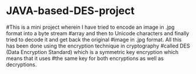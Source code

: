 # JAVA-based-DES-project
#This is a mini project wherein I have tried to encode an image in .jpg format into a byte stream 
#array and then to Unicode characters and finally tried to decode it and get back the original 
#image in .jpg format. All this has been done using the encryption technique in cryptography
#called DES (Data Encryption Standard) which is a symmetric key encryption which means that it uses 
#the same key for both encryptions as well as decryptions.
